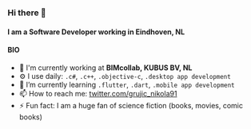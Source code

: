 ### Hi there 👋

#### I am a Software Developer working in Eindhoven, NL

#### BIO

- 🏢 I'm currently working at **BIMcollab, KUBUS BV, NL**
- ⚙️ I use daily: `.c#`, `.c++`, `.objective-c`, `.desktop app development`
- 🌱 I’m currently learning `.flutter`, `.dart`, `.mobile app development`
- 📫 How to reach me: [twitter.com/grujic_nikola91](https://twitter.com/grujic_nikola91)
- ⚡ Fun fact: I am a huge fan of science fiction (books, movies, comic books)

<!--
**NikolaGrujic91/NikolaGrujic91** is a ✨ _special_ ✨ repository because its `README.md` (this file) appears on your GitHub profile.

Here are some ideas to get you started:

- 🔭 I’m currently working on ...
- 🌱 I’m currently learning ...
- 👯 I’m looking to collaborate on ...
- 🤔 I’m looking for help with ...
- 💬 Ask me about ...
- 📫 How to reach me: ...
- 😄 Pronouns: ...
- ⚡ Fun fact: ...
-->

